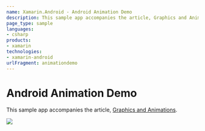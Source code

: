 ```yaml
---
name: Xamarin.Android - Android Animation Demo
description: This sample app accompanies the article, Graphics and Animations. ![](Screenshots/example-screens.png)
page_type: sample
languages:
- csharp
products:
- xamarin
technologies:
- xamarin-android
urlFragment: animationdemo
---
```

# Android Animation Demo

This sample app accompanies the article, 
[Graphics and Animations](http://developer.xamarin.com/guides/android/application_fundamentals/graphics_and_animation).


[ ![](Screenshots/example-screens-sml.png)](Screenshots/example-screens.png)
